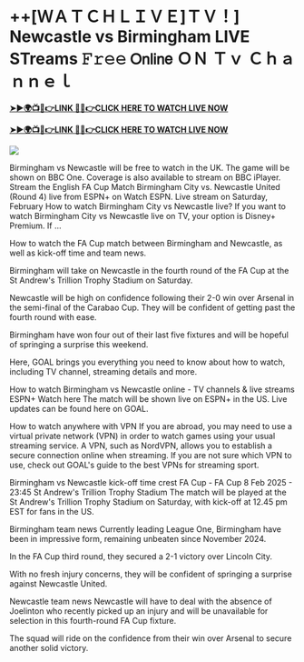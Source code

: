 # ++[ＷＡＴＣＨＬＩＶＥ]ＴＶ！] Newcastle vs Birmingham LIVE STreams 𝙵𝚛𝚎𝚎 𝖮𝗇𝗅𝗂𝗇𝖾 ＯＮ Ｔｖ Ｃｈａｎｎｅｌ


**[➤►🌍📺📱👉LINK 🔴✅👉CLICK HERE TO WATCH LIVE NOW](https://mr-juniior.blogspot.com/2025/02/ef.html)**

**[➤►🌍📺📱👉LINK 🔴✅👉CLICK HERE TO WATCH LIVE NOW](https://mr-juniior.blogspot.com/2025/02/ef.html)**

[![](https://blogger.googleusercontent.com/img/b/R29vZ2xl/AVvXsEgw86QcRTQHa_0UF_R0Ce_BfmEP5mTpVruRVIlWCPMMqp8oWxkzZavuKovDSK7oHt7t7csMbgy3jKUoCHU7kED_YXGoogHBc3NxSi3Jurev7bBa3b51d-V1n3mFx857KlyS0FiziJpcUdJgJFovmDw3IASQPNDjw8eVi3p9JbVffFfUQEfkj3-qYllz/s686/soccer.gif)](https://mr-juniior.blogspot.com/2025/02/ef.html)

Birmingham vs Newcastle will be free to watch in the UK. The game will be shown on BBC One. Coverage is also available to stream on BBC iPlayer. Stream the English FA Cup Match Birmingham City vs. Newcastle United (Round 4) live from ESPN+ on Watch ESPN. Live stream on Saturday, February How to watch Birmingham City vs Newcastle live? If you want to watch Birmingham City vs Newcastle live on TV, your option is Disney+ Premium. If ...

How to watch the FA Cup match between Birmingham and Newcastle, as well as kick-off time and team news.

Birmingham will take on Newcastle in the fourth round of the FA Cup at the St Andrew's Trillion Trophy Stadium on Saturday.

Newcastle will be high on confidence following their 2-0 win over Arsenal in the semi-final of the Carabao Cup. They will be confident of getting past the fourth round with ease.

Birmingham have won four out of their last five fixtures and will be hopeful of springing a surprise this weekend.

Here, GOAL brings you everything you need to know about how to watch, including TV channel, streaming details and more.

How to watch Birmingham vs Newcastle online - TV channels & live streams
	ESPN+	Watch here
The match will be shown live on ESPN+ in the US. Live updates can be found here on GOAL.

How to watch anywhere with VPN
If you are abroad, you may need to use a virtual private network (VPN) in order to watch games using your usual streaming service. A VPN, such as NordVPN, allows you to establish a secure connection online when streaming. If you are not sure which VPN to use, check out GOAL's guide to the best VPNs for streaming sport.

Birmingham vs Newcastle kick-off time
crest
FA Cup - FA Cup
8 Feb 2025 - 23:45
St Andrew's Trillion Trophy Stadium
The match will be played at the St Andrew's Trillion Trophy Stadium on Saturday, with kick-off at 12.45 pm EST for fans in the US.

Birmingham team news
Currently leading League One, Birmingham have been in impressive form, remaining unbeaten since November 2024.

In the FA Cup third round, they secured a 2-1 victory over Lincoln City.

With no fresh injury concerns, they will be confident of springing a surprise against Newcastle United.

Newcastle team news
Newcastle will have to deal with the absence of Joelinton who recently picked up an injury and will be unavailable for selection in this fourth-round FA Cup fixture.

The squad will ride on the confidence from their win over Arsenal to secure another solid victory.
